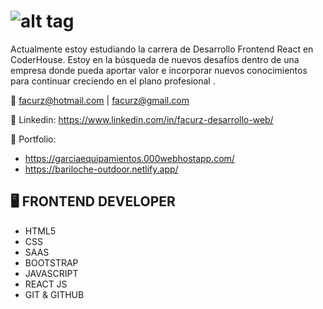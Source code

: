 # ![alt tag](https://media-exp1.licdn.com/dms/image/C4E16AQH7b5qf_PXaTQ/profile-displaybackgroundimage-shrink_200_800/0/1635605370178?e=1646870400&v=beta&t=uQD2295CzPVQo2zCdHGWrbbxJjiQNF9NlD4ErkKo7wg)

Actualmente estoy estudiando la carrera de Desarrollo Frontend React en CoderHouse. 
Estoy en la búsqueda de nuevos desafíos dentro de una empresa donde pueda aportar valor e incorporar nuevos conocimientos para continuar creciendo en el plano profesional .

:e-mail: facurz@hotmail.com | facurz@gmail.com

:link: Linkedin: https://www.linkedin.com/in/facurz-desarrollo-web/

:link: Portfolio: 
 * https://garciaequipamientos.000webhostapp.com/
 * https://bariloche-outdoor.netlify.app/



## :desktop_computer: FRONTEND DEVELOPER


* HTML5
* CSS
* SAAS  
* BOOTSTRAP 
* JAVASCRIPT
* REACT JS
* GIT & GITHUB


